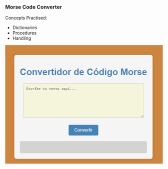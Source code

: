 ### Morse Code Converter
Concepts Practised:
* Dictionaries
* Procedures
*  Handling

![img.png](img.png)